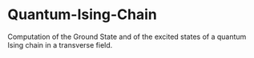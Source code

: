 # Quantum-Ising-Chain
Computation of the Ground State and of the excited states of a quantum Ising chain in a transverse field. 

